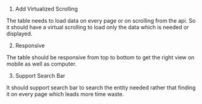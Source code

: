 1. Add Virtualized Scrolling

The table needs to load data on every page or on scrolling from the api.
So it should have a virtual scrolling to load only the data which is
needed or displayed.

2. Responsive

The table should be responsive from top to bottom to get the right view
on mobile as well as computer.

3. Support Search Bar

It should support search bar to search the entity needed rather that finding
it on every page which leads more time waste.
